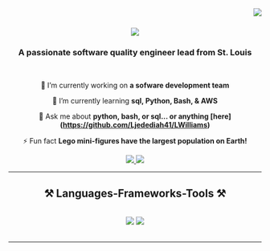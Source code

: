 <img align="right" src="https://visitor-badge.laobi.icu/badge?page_id=Ljedediah41.LWilliams" />

<h1 align="center">
    <img src="https://readme-typing-svg.herokuapp.com/?font=Righteous&size=35&center=true&vCenter=true&width=500&height=70&duration=4000&lines=Hi+There!+👋;+I'm+Levi+Williams!;" />
</h1>

<h3 align="center">A passionate software quality engineer lead from St. Louis</h3>

<br/>

<div align="center">
 
 🔭 I’m currently working on **a sofware development team**
 
 🌱 I’m currently learning **sql, Python, Bash, & AWS**

💬 Ask me about **python, bash, or sql... or anything [here] (https://github.com/Ljedediah41/LWilliams)**

⚡ Fun fact **Lego mini-figures have the largest population on Earth!**

 </div>
 
<div align="center"> 
  <a href="mailto:mrljedediah@gmail.com">
    <img src="https://img.shields.io/badge/Gmail-333333?style=for-the-badge&logo=gmail&logoColor=red" />
  </a>
  <a href="https://linkedin.com/in/levijwilliams" target="_blank">
    <img src="https://img.shields.io/badge/LinkedIn-0077B5?style=for-the-badge&logo=linkedin&logoColor=white" target="_blank" />
  </a>

  </a>
</div>

 <hr/>
 
<h2 align="center">⚒️ Languages-Frameworks-Tools ⚒️</h2>
<br/>
<div align="center">
    <img src="https://skillicons.dev/icons?i=vscode,github,bash,git" />
    <img src="https://skillicons.dev/icons?i=python,mysql,aws,azure" /><br>
</div>

<br/>
<hr/>

